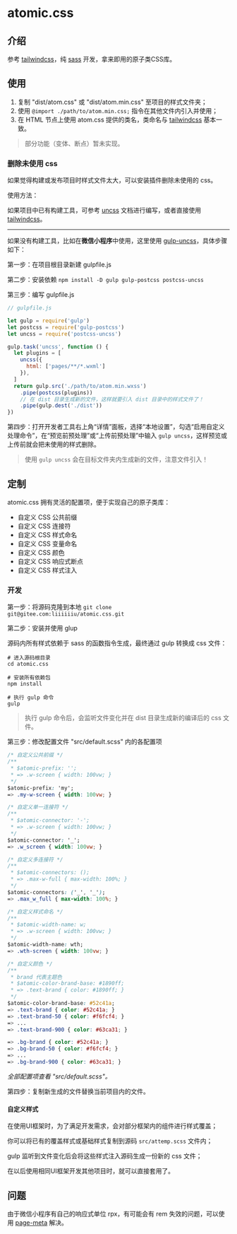 # atomic.css

## 介绍

参考 [tailwindcss](https://www.tailwindcss.cn/)，纯 [sass](https://sass-lang.com/documentation/) 开发，拿来即用的原子类CSS库。

## 使用

1. 复制 "dist/atom.css" 或 "dist/atom.min.css" 至项目的样式文件夹；
2. 使用 `@import ./path/to/atom.min.css;` 指令在其他文件内引入并使用；
3. 在 HTML 节点上使用 atom.css 提供的类名，类命名与 [tailwindcss](https://www.tailwindcss.cn/docs/container) 基本一致。

> 部分功能（变体、断点）暂未实现。

### 删除未使用 css

如果觉得构建或发布项目时样式文件太大，可以安装插件删除未使用的 css。

使用方法：

如果项目中已有构建工具，可参考 [uncss](https://github.com/uncss/uncss) 文档进行编写，或者直接使用 [tailwindcss](https://www.tailwindcss.cn/)。

---

如果没有构建工具，比如在**微信小程序**中使用，这里使用 [gulp-uncss](https://github.com/ben-eb/gulp-uncss)，具体步骤如下：

第一步：在项目根目录新建 gulpfile.js

第二步：安装依赖 `npm install -D gulp gulp-postcss postcss-uncss`

第三步：编写 gulpfile.js

```javascript
// gulpfile.js

let gulp = require('gulp')
let postcss = require('gulp-postcss')
let uncss = require('postcss-uncss')

gulp.task('uncss', function () {
  let plugins = [
    uncss({
      html: ['pages/**/*.wxml']
    }),
  ]
  return gulp.src('./path/to/atom.min.wxss')
    .pipe(postcss(plugins))
    // 在 dist 目录生成新的文件，这样就要引入 dist 目录中的样式文件了！
    .pipe(gulp.dest('./dist'))
})
```

第四步：打开开发者工具右上角“详情”面板，选择“本地设置”，勾选“启用自定义处理命令”，在“预览前预处理”或“上传前预处理”中输入 `gulp uncss`，这样预览或上传前就会把未使用的样式删除。

> 使用 `gulp uncss` 会在目标文件夹内生成新的文件，注意文件引入！

## 定制

atomic.css 拥有灵活的配置项，便于实现自己的原子类库：

* 自定义 CSS 公共前缀
* 自定义 CSS 连接符
* 自定义 CSS 样式命名
* 自定义 CSS 变量命名
* 自定义 CSS 颜色
* 自定义 CSS 响应式断点
* 自定义 CSS 样式注入

### 开发

第一步：将源码克隆到本地 `git clone git@gitee.com:liiiiiiu/atomic.css.git`

第二步：安装并使用 glup

源码内所有样式依赖于 sass 的函数指令生成，最终通过 gulp 转换成 css 文件：

```shell
# 进入源码根目录
cd atomic.css

# 安装所有依赖包
npm install

# 执行 gulp 命令
gulp
```

> 执行 gulp 命令后，会监听文件变化并在 dist 目录生成新的编译后的 css 文件。

第三步：修改配置文件 "src/default.scss" 内的各配置项

```css
/* 自定义公共前缀 */
/**
 * $atomic-prefix: '';
 * => .w-screen { width: 100vw; }
 */
$atomic-prefix: 'my';
=> .my-w-screen { width: 100vw; }

/* 自定义单一连接符 */
/**
 * $atomic-connector: '-';
 * => .w-screen { width: 100vw; }
 */
$atomic-connector: '_';
=> .w_screen { width: 100vw; }

/* 自定义多连接符 */
/**
 * $atomic-connectors: ();
 * => .max-w-full { max-width: 100%; }
 */
$atomic-connectors: ('_', '_');
=> .max_w_full { max-width: 100%; }

/* 自定义样式命名 */
/**
 * $atomic-width-name: w;
 * => .w-screen { width: 100vw; }
 */
$atomic-width-name: wth;
=> .wth-screen { width: 100vw; }

/* 自定义颜色 */
/**
 * brand 代表主题色
 * $atomic-color-brand-base: #1890ff;
 * => .text-brand { color: #1890ff; }
 */
$atomic-color-brand-base: #52c41a;
=> .text-brand { color: #52c41a; }
=> .text-brand-50 { color: #f6fcf4; }
=> ...
=> .text-brand-900 { color: #63ca31; }

=> .bg-brand { color: #52c41a; }
=> .bg-brand-50 { color: #f6fcf4; }
=> ...
=> .bg-brand-900 { color: #63ca31; }
```

*全部配置项查看 "src/default.scss"。*

第四步：复制新生成的文件替换当前项目内的文件。

#### 自定义样式

在使用UI框架时，为了满足开发需求，会对部分框架内的组件进行样式覆盖；

你可以将已有的覆盖样式或基础样式复制到源码 `src/attemp.scss` 文件内；

gulp 监听到文件变化后会将这些样式注入源码生成一份新的 css 文件；

在以后使用相同UI框架开发其他项目时，就可以直接套用了。

## 问题

由于微信小程序有自己的响应式单位 rpx，有可能会有 rem 失效的问题，可以使用 [page-meta](https://developers.weixin.qq.com/miniprogram/dev/component/page-meta.html) 解决。
